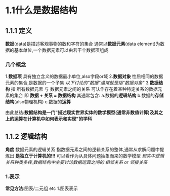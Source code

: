 # 1.1什么是数据结构

## 1.1.1 定义

**数据**(data)是描述客观事物的数和字符的集合
通常以**数据元素**(data element)为数据的基本单位,一个数据元素可以由若干个数据项组成

### 几个概念

1.**数据项**
    具有独立含义的数据最小单位,also字段or域
2.**数据对象**
    性质相同的数据元素的集合,是数据的一个子集
    *以下讨论的"数据"通常就是指"数据对象"*
3.**数据结构**
    指 所有数据元素 与 数据元素之间的关系
    可认作存在着某种特定关系的数据元素的集合 即 **数据 + 关系 = 数据结构**
    其通常包含:
    a.数据的**逻辑结构**
    b.数据的**存储结构**(also物理机构)
    c.数据的**运算**

由此总结:**数据结构是一门"描述现实世界实体的数学模型(通常非数值计算)及其之上的运算在计算机中如何表示和实现"的学科**

## 1.1.2 逻辑结构

**角度** 数据元素的逻辑关系
指数据元素之间的逻辑关系的整体,通常从求解问题中提炼出
**是独立于计算机的!!!**
可以看作为从具体问题抽象而来的数学模型
*现实中逻辑关系种类多样,数据结构中主要讨论数据运算之间的 相邻关系 or 邻接关系*

### 1.表示

**常见方法**:图表/二元组 etc
    1.图表表示
